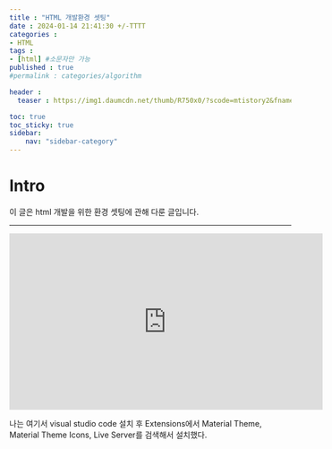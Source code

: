 ```yaml
---
title : "HTML 개발환경 셋팅"
date : 2024-01-14 21:41:30 +/-TTTT
categories : 
- HTML
tags : 
- [html] #소문자만 가능
published : true
#permalink : categories/algorithm

header :
  teaser : https://img1.daumcdn.net/thumb/R750x0/?scode=mtistory2&fname=https%3A%2F%2Fblog.kakaocdn.net%2Fdn%2Fbb07kA%2Fbtq4l9NgzNC%2FDodfmPS2rEIdRl5siRltZk%2Fimg.jpg

toc: true
toc_sticky: true
sidebar:
    nav: "sidebar-category"
---
```


# Intro   

이 글은 html 개발을 위한 환경 셋팅에 관해 다룬 글입니다.     

-----------

<iframe width="560" height="315" src="https://www.youtube.com/embed/lJKVrw0JesQ?si=euI0Ol7maFwRnGNG" title="YouTube video player" frameborder="0" allow="accelerometer; autoplay; clipboard-write; encrypted-media; gyroscope; picture-in-picture; web-share" allowfullscreen></iframe>     
       
나는 여기서 visual studio code 설치 후 Extensions에서 Material Theme, Material Theme Icons, Live Server를 검색해서 설치했다.      

